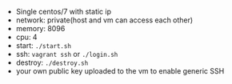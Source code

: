 - Single centos/7 with static ip
- network: private(host and vm can access each other)
- memory: 8096
- cpu: 4
- start: `./start.sh`
- ssh: `vagrant ssh` or `./login.sh`
- destroy: `./destroy.sh`
- your own public key uploaded to the vm to enable generic SSH